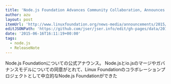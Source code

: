```yaml
---
title: 'Node.js Foundation Advances Community Collaboration, Announces New Members and Ratified Technical Governance | The Linux Foundation'
author: azu
layout: post
itemUrl: 'http://www.linuxfoundation.org/news-media/announcements/2015/06/nodejs-foundation-advances-community-collaboration-announces-new'
editJSONPath: 'https://github.com/jser/jser.info/edit/gh-pages/data/2015/06/index.json'
date: '2015-06-16T16:11:19+00:00'
tags:
  - node.js
  - ReleaseNote
---
```

Node.js Foundationについての公式アナウンス。
Node.jsとio.jsのマージやガバナンスモデルについての同意がとれて、Linux Foundationのコラボレーションプロジェクトとして中立的なNode.js Foundationができた
